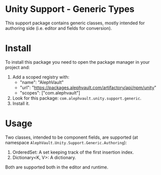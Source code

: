 # Unity Support - Generic Types
This support package contains generic classes, mostly intended for authoring side (i.e. editor and fields for conversion).

# Install
To install this package you need to open the package manager in your project and:

  1. Add a scoped registry with:
     - "name": "AlephVault"
     - "url": "https://packages.alephvault.com/artifactory/api/npm/unity"
     - "scopes": ["com.alephvault"]
  2. Look for this package: `com.alephvault.unity.support.generic`.
  3. Install it.

# Usage
Two classes, intended to be component fields, are supported (at namespace `AlephVault.Unity.Support.Generic.Authoring`):

  1. OrderedSet<T>: A set keeping track of the first insertion index.
  2. Dictionary<K, V>: A dictionary.

Both are supported both in the editor and runtime.
